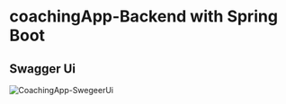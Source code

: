 # coachingApp-Backend with Spring Boot
## Swagger Ui 
![CoachingApp-SwegeerUi](https://github.com/GorkemKocc/coachingApp-Backend/assets/118227992/51e426bf-db97-4ff0-962b-43df9982bfe0)
